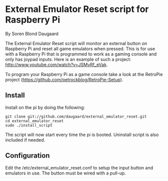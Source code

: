 External Emulator Reset script for Raspberry Pi
===============================================
By Soren Blond Daugaard

The External Emulator Reset script will monitor an external button on Raspberry Pi and reset all game emulators when pressed. This is for use with a Raspberry Pi that is programmed to work as a gaming console and only has joypad inputs. Here is an example of such a project: http://www.youtube.com/watch?v=JSMvRf_eVak.

To program your Raspberry Pi as a game console take a look at the RetroPie project (https://github.com/petrockblog/RetroPie-Setup). 

Install
-------
Install on the pi by doing the following:

	git clone git://github.com/daugaard/external_emulator_reset.git
	cd external_emulator_reset
	sudo ./install_script

The script will now start every time the pi is booted. Uninstall script is also included if needed.

Configuration
-------------
Edit the /etc/external_emulator_reset.conf to setup the input button and emulators in use. The button must be wired with a pull-up. 


